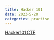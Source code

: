 ```yaml
---
title: Hacker 101
date: 2023-5-20
categories: practise
---
```


[Hacker101 CTF](https://ctf.hacker101.com/ctf)
